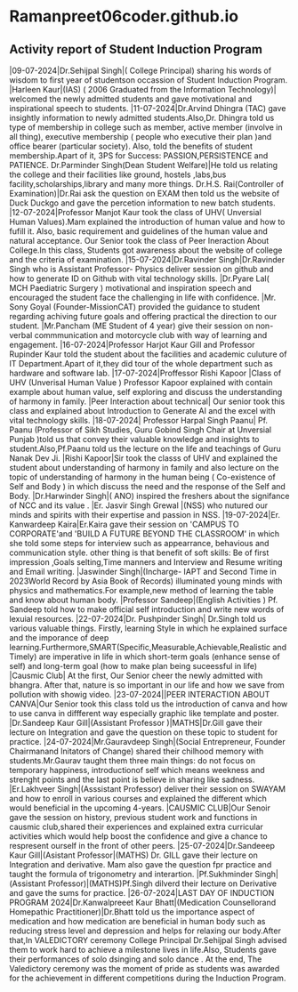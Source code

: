 # Ramanpreet06coder.github.io
## Activity report of Student Induction Program 

|09-07-2024|Dr.Sehijpal Singh|( College Principal) sharing his words of wisdom to first year of studentson occassion of Student Induction Program.
|Harleen Kaur|(IAS) ( 2006 Graduated from the Information Technology)| welcomed the newly admitted students and gave motivational and inspirational speech to students.
|11-07-2024|Dr.Arvind Dhingra (TAC) gave insightly information to newly admitted  students.Also,Dr. Dhingra told us type of membership in college such as member, active member (involve in all thing), executive membership ( people who executive their plan )and office bearer (particular society). Also, told the benefits of student membership.Apart of it, 3PS for Success: PASSION,PERSISTENCE and PATIENCE.
Dr.Parminder Singh(Dean Student Welfare)|He told us relating the college and their facilities like ground, hostels ,labs,bus facility,scholarships,library and many more things.
Dr.H.S. Rai(Controller of Examination)|Dr.Rai ask the question on EXAM  then told us the website of Duck Duckgo and gave the percetion information to new batch students.
|12-07-2024|Professor Manjot Kaur took  the class of UHV( Unversial Human Values).Mam explained the introduction of human value and how to fufill it. Also, basic requirement and guidelines  of the human value and natural acceptance.
Our Senior took the class of Peer Ineraction About College.In this class, Students got awareness about the website of college and the criteria of examination.
|15-07-2024|Dr.Ravinder Singh|Dr.Ravinder Singh who is Assistant Professor- Physics deliver session on github and how to generate ID on Github with vital technology skills.
|Dr.Pyare Lal( MCH Paediatric Surgery ) motivational and inspiration speech and encouraged the student face the challenging in life with confidence.
|Mr. Sony Goyal (Founder-MissionCAT) provided the guidance to student regarding achiving future goals and offering practical the direction to our student.
|Mr.Pancham (ME Student of 4 year) give their session on non-verbal commmunication and motorcycle club with way of learning and engagement.
|16-07-2024|Professor Harjot Kaur Gill  and Professor Rupinder Kaur told the student about the facilities and academic culuture of 
IT Department.Apart of it,they did tour of the whole department such as hardware and software lab.
|17-07-2024|Proffessor Rishi Kapoor |Class of UHV (Unverisal Human Value )  Professor Kapoor explained with  contain example about human value, self exploring 
and discuss the understanding of harmony in family.
|Peer Interaction about technical|  Our senior took this class and explained  about Introduction to Generate AI and  the excel with vital  technology skills.
|18-07-2024| Professor Harpal Singh Paanu| Pf. Paanu (Professor of Sikh Studies, Guru Gobind Singh Chair at Unversial 
Punjab )told us that convey their valuable knowledge and insights to student.Also,Pf.Paanu told us the lecture on the life and teachings of Guru Nanak Dev Ji.
|Rishi Kapoor|Sir took the classs of UHV and explained the student about understanding of harmony in family and also lecture on the topic of understanding of harmony in the human being 
( Co-existence of Self and Body ) in which discuss the need and the  response of the Self and Body.
|Dr.Harwinder Singh|( ANO) inspired the freshers about the signifance of NCC and its value .
|Er. Jasvir Singh Grewal |(NSS) who nutured our minds and spirits with their expertise and passion in NSS.
|19-07-2024|Er. Kanwardeep Kaira|Er.Kaira gave their session on 'CAMPUS TO CORPORATE'and 'BUILD A FUTURE BEYOND THE CLASSROOM' in which she told some steps for interview such as appearrance,
behavious and communication style. other thing is that benefit of soft skills: Be of first impression ,Goals selting,Time manners and Interview and Resume writing and Email writing.
|Jaswinder Singh|(Incharge- IAPT and Second Time in 2023World Record by Asia Book of Records) illuminated young minds with physics and mathematics.For example,new method of learning the 
table and know about human body.
|Professor Sandeep|(English Activities ) Pf. Sandeep told how to make official self introduction and write new words of lexuial resources.
|22-07-2024|Dr. Pushpinder Singh| Dr.Singh told us various valuable things. Firstly, learning Style in which he explained surface and the
imporance of deep learning.Furthermore,SMART(Specific,Measurable,Achievable,Realistic and Timely) are imperative in life in which short-term goals 
(enhance sense of self) and long-term goal (how to make plan being suceessful in life)
|Causmic Club| At the first, Our Senior cheer the newly admitted with bhangra. After that, nature is so important in our life and how we save from 
pollution with showig video.
|23-07-2024||PEER INTERACTION ABOUT CANVA|Our Senior took this class told us the introduction of canva and how to use canva in diffferent way especially graphic like template and poster.
|Dr.Sandeep Kaur Gill|(Assistant Professor )|MATHS|Dr.Gill gave their lecture on Integration and gave the question on these topic to student for practice.
|24-07-2024|Mr.Gauravdeep Singh|(Social Entrepreneur, Founder Chairmanand Initators of Change) shared their chilhood memory with students.Mr.Gaurav
taught them three main things: do not focus on temporary happiness, introductionof self which means weekness and strenght points and the last point is believe in sharing like sadness.
|Er.Lakhveer Singh|(Asssistant Professor) deliver their session on SWAYAM and how to enroll in various courses and explained the different which
would beneficial in the upcoming 4-years.
|CAUSMIC CLUB|Our Senoir gave the session on history, previous student work and functions in causmic club,shared their experiences and explained extra curricular activities 
which would help boost the confidence and give a chance to respresent ourself in the front of other peers.
|25-07-2024|Dr.Sandeeep Kaur Gill|(Asistant Professor|(MATHS) Dr. GILL gave their lecture on Integration and derivative. Mam also gave the question fpr practice and taught
the formula of trigonometry and interartion.
|Pf.Sukhminder Singh|(Assistant Professor)|(MATHS)Pf.Singh dilverd their lecture on Derivative and gave the sums for practice.
|26-07-2024|LAST DAY OF INDUCTION PROGRAM 2024|Dr.Kanwalpreeet Kaur Bhatt|(Medication Counsellorand Homepathic Practitioner)|Dr.Bhatt told us the importance aspect of medication and how medication 
are beneficial in human body such as reducing stress level and depression and helps for relaxing our body.After that,In VALEDICTORY ceremony College Principal Dr.Sehijpal Singh advised them to work
hard to achieve a milestone lives in life.Also, Students gave their performances of solo dsinging and solo dance . At the end, The Valedictory ceremony was the moment of pride as students was awarded
for the achievement in different competitions during the Induction Program.
